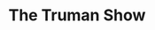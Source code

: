 ---
layout: post
title: The Truman Show
director: Peter Weir
year: 1998
cover: https://images.mubicdn.net/images/film/3433/cache-10129-1546812054/image-w1280.jpg
imdb250: true
---